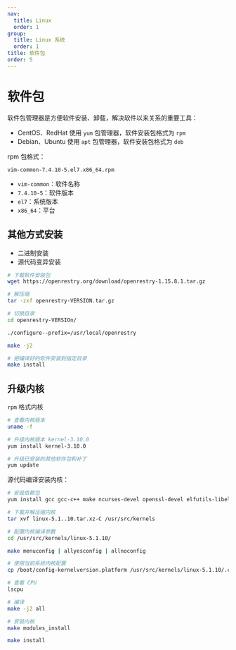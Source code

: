 ```yaml
---
nav:
  title: Linux
  order: 1
group:
  title: Linux 系统
  order: 1
title: 软件包
order: 5
---
```


# 软件包

软件包管理器是方便软件安装、卸载，解决软件以来关系的重要工具：

- CentOS、RedHat 使用 `yum` 包管理器，软件安装包格式为 `rpm`
- Debian、Ubuntu 使用 `apt` 包管理器，软件安装包格式为 `deb`

rpm 包格式：

```
vim-common-7.4.10-5.el7.x86_64.rpm
```

- `vim-common`：软件名称
- `7.4.10-5`：软件版本
- `el7`：系统版本
- `x86_64`：平台

## 其他方式安装

- 二进制安装
- 源代码变异安装

```bash
# 下载软件安装包
wget https://openrestry.org/download/openrestry-1.15.8.1.tar.gz

# 解压缩
tar -zxf openrestry-VERSION.tar.gz

# 切换目录
cd openrestry-VERSIOn/

./configure--prefix=/usr/local/openrestry

make -j2

# 把编译好的软件安装到指定目录
make install
```

## 升级内核

`rpm` 格式内核

```bash
# 查看内核版本
uname -f

# 升级内核版本 kernel-3.10.0
yum install kernel-3.10.0

# 升级已安装的其他软件包和补丁
yum update
```

源代码编译安装内核：

```bash
# 安装依赖包
yum install gcc gcc-c++ make ncurses-devel openssl-devel elfutils-libelf-devel

# 下载并解压缩内核
tar xvf linux-5.1..10.tar.xz-C /usr/src/kernels

# 配置内核编译参数
cd /usr/src/kernels/linux-5.1.10/

make menuconfig | allyesconfig | allnoconfig

# 使用当前系统内核配置
cp /boot/config-kernelversion.platform /usr/src/kernels/linux-5.1.10/.config

# 查看 CPU
lscpu

# 编译
make -j2 all

# 安装内核
make modules_install

make install
```